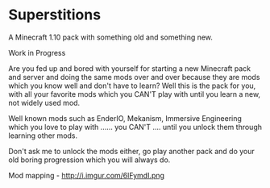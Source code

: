 # Superstitions
A Minecraft 1.10 pack with something old and something new.

Work in Progress

Are you fed up and bored with yourself for starting a new Minecraft pack and server and doing the same mods over and over because they are mods which you know well and don't have to learn? Well this is the pack for you, with all your favorite mods which you CAN'T play with until you learn a new, not widely used mod. 

Well known mods such as EnderIO, Mekanism, Immersive Engineering which you love to play with ...... you CAN'T .... until you unlock them through learning other mods.

Don't ask me to unlock the mods either, go play another pack and do your old boring progression which you will always do.

Mod mapping - http://i.imgur.com/6lFymdI.png
